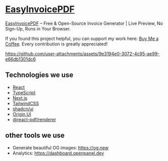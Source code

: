 # [EasyInvoicePDF](https://easyinvoicepdf.com)

[EasyInvoicePDF](https://easyinvoicepdf.com) – Free & Open-Source Invoice Generator | Live Preview, No Sign-Up, Runs in Your Browser.

If you found this project helpful, you can support my work here: [Buy Me a Coffee](https://buymeacoffee.com/vladsazon). Every contribution is greatly appreciated!

https://github.com/user-attachments/assets/9e3194e0-3072-4c95-ae99-e66db1301dc6


## Technologies we use

- [React](https://react.dev/)
- [TypeScript](https://www.typescriptlang.org/)
- [Next.js](https://nextjs.org/)
- [TailwindCSS](https://tailwindcss.com/)
- [shadcn/ui](https://ui.shadcn.com/)
- [Origin UI](https://originui.com/)
- [@react-pdf/renderer](https://github.com/diegomura/react-pdf)

## other tools we use

- Generate beautiful OG images: https://og.new
- Analytics: https://dashboard.openpanel.dev

